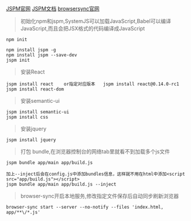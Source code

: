 [JSPM官网](http://jspm.io/)
[JSPM文档](http://jspm.io/docs/getting-started.html)
[browsersync官网](https://browsersync.io/)

>初始化npm和jspm,SystemJS可以加载JavaScript,Babel可以编译JavaScript,而且会把JSX格式的代码编译成JavaScript

```
npm init

npm install jspm -g
npm install jspm --save-dev
jspm init
```
>安装React

```
jspm install react    or指定对应版本   jspm install react@0.14.0-rc1
jspm install react-dom
```
>安装semantic-ui

```
jspm install semantic-ui
jspm install css
```
>安装jquery

```
jspm install jquery
```
>打包 bundle,在浏览器控制台的网络tab里就看不到加载多个js文件

```
jspm bundle app/main app/build.js

加上--inject后会在config.js中添加bundles信息，这样就不用在html中添加<script src="app/build.js"></script>
jspm bundle app/main app/build.js --inject
```
>browser-sync开启本地服务,修改指定文件保存后自动同步刷新浏览器

```
browser-sync start --server --no-notify --files 'index.html, app/**\/*.js'
```